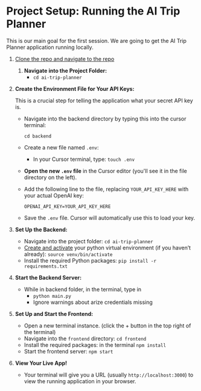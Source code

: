 # **Project Setup: Running the AI Trip Planner**

This is our main goal for the first session. We are going to get the AI Trip Planner application running locally.

1. [Clone the repo and navigate to the repo](https://www.notion.so/Lesson-1-Building-an-Agent-2693554ef57c80aca00ce1e764da6ae1?pvs=21)
    1. **Navigate into the Project Folder:**
        - `cd ai-trip-planner`
2. **Create the Environment File for Your API Keys:**
    
    This is a crucial step for telling the application what your secret API key is.
    
    - Navigate into the backend directory by typing this into the cursor terminal:
        
        `cd backend`
        
    - Create a new file named `.env`:
        - In your Cursor terminal, type: `touch .env`
    - **Open the new `.env` file** in the Cursor editor (you'll see it in the file directory on the left).
    - Add the following line to the file, replacing `YOUR_API_KEY_HERE` with your actual OpenAI key:
        
        `OPENAI_API_KEY=YOUR_API_KEY_HERE`
        
    - Save the `.env` file. Cursor will automatically use this to load your key.
3. **Set Up the Backend:**
    - Navigate into the project folder: `cd ai-trip-planner`
    - [Create and activate](https://www.notion.so/Lesson-1-Building-an-Agent-2693554ef57c80aca00ce1e764da6ae1?pvs=21) your python virtual environment (if you haven’t already): `source venv/bin/activate`
    - Install the required Python packages: `pip install -r requirements.txt`
4. **Start the Backend Server:**
    - While in backend folder, in the terminal, type in
        - `python main.py`
        - Ignore warnings about arize credentials missing
5. **Set Up and Start the Frontend:**
    - Open a new terminal instance. (click the + button in the top right of the terminal)
    - Navigate into the `frontend` directory: `cd frontend`
    - Install the required packages: in the terminal `npm install`
    - Start the frontend server: `npm start`
6. **View Your Live App!**
    - Your terminal will give you a URL (usually `http://localhost:3000`) to view the running application in your browser.